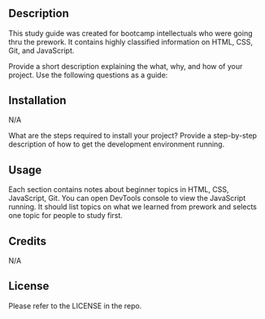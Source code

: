 # <Prework Study Guide Webpage>

## Description

This study guide was created for bootcamp intellectuals who were going thru the prework. It contains highly classified information on HTML, CSS, Git, and JavaScript.

Provide a short description explaining the what, why, and how of your project. Use the following questions as a guide:




## Installation

N/A

What are the steps required to install your project? Provide a step-by-step description of how to get the development environment running.

## Usage

Each section contains notes about beginner topics in HTML, CSS, JavaScript, Git. You can open DevTools console to view the JavaScript running. It should list topics 
on what we learned from prework and selects one topic for people to study first.

## Credits

N/A

## License

Please refer to the LICENSE in the repo.